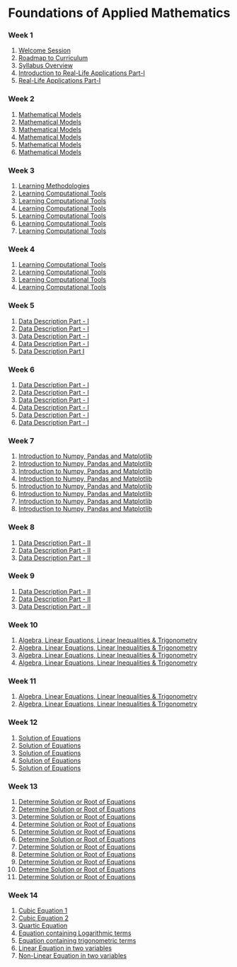 # Foundations of Applied Mathematics 

### Week 1
1. [Welcome Session](https://web.microsoftstream.com/video/bfd4d4a4-7188-497e-8028-3ce0f37ff87b)
2. [Roadmap to Curriculum](https://web.microsoftstream.com/video/58e25758-7c4e-47a4-a1af-707428b9670d)
3. [Syllabus Overview](https://web.microsoftstream.com/video/46f5be03-f114-4bbd-b2d3-4e56b9c8e831)
4. [Introduction to Real-Life Applications Part-I](https://web.microsoftstream.com/video/c245453e-57de-482f-b903-11cead650acf)
5. [Real-Life Applications Part-I](https://web.microsoftstream.com/video/ee775ed2-0ccc-4c77-8b8b-7ec080aaa40e)

### Week 2
1.	[Mathematical Models](https://web.microsoftstream.com/video/7735c5f0-b4ae-4b20-acfc-c1a7552f43d9)
2.	[Mathematical Models](https://web.microsoftstream.com/video/83d0ce84-9704-446a-84de-9ef516651f6d)
3.	[Mathematical Models](https://web.microsoftstream.com/video/00ee2f00-60c6-4c72-83ce-48c6852bf47a)
4.	[Mathematical Models](https://web.microsoftstream.com/video/884b1615-3cb9-4025-966c-cdd14dd29522)
5.	[Mathematical Models](https://web.microsoftstream.com/video/9122b252-cb18-452a-ac34-1baed85ca144)
6.	[Mathematical Models](https://web.microsoftstream.com/video/51027ca2-f3f0-4e14-a599-df013b1bb7c5)

### Week 3
1.	[Learning Methodologies]()
2.	[Learning Computational Tools]()
3.	[Learning Computational Tools]()
4.	[Learning Computational Tools]()
5.	[Learning Computational Tools]()
6.	[Learning Computational Tools]()
7.	[Learning Computational Tools]()

### Week 4
1.	[Learning Computational Tools]()
3.	[Learning Computational Tools]()
4.	[Learning Computational Tools]()
5.	[Learning Computational Tools]()


### Week 5
1.	[Data Description Part - I]()
2.	[Data Description Part - I]()
3.	[Data Description Part - I]()
4.	[Data Description Part - I]()
5.	[Data Description Part I]()

### Week 6
1.	[Data Description Part - I]()
7.	[Data Description Part - I]()
8.	[Data Description Part - I]()
9.	[Data Description Part - I]()
10.	[Data Description Part - I]()
11.	[Data Description Part - I]()

### Week 7
1.	[Introduction to Numpy, Pandas and Matplotlib ]()
2.	[Introduction to Numpy, Pandas and Matplotlib ]()
3.	[Introduction to Numpy, Pandas and Matplotlib ]()
4.	[Introduction to Numpy, Pandas and Matplotlib ]()
5.	[Introduction to Numpy, Pandas and Matplotlib ]()
6.	[Introduction to Numpy, Pandas and Matplotlib ]()
7.	[Introduction to Numpy, Pandas and Matplotlib ]()
8.	[Introduction to Numpy, Pandas and Matplotlib ]()

### Week 8
1.	[Data Description Part - II]()
2.	[Data Description Part - II]()
3.	[Data Description Part - II]()

### Week 9
1.	[Data Description Part - II]()
2.	[Data Description Part - II]()
3.	[Data Description Part - II]()

### Week 10
1. [Algebra, Linear Equations, Linear Inequalities & Trigonometry]()
2. [Algebra, Linear Equations, Linear Inequalities & Trigonometry]()
3. [Algebra, Linear Equations, Linear Inequalities & Trigonometry]()
4. [Algebra, Linear Equations, Linear Inequalities & Trigonometry]()

### Week 11
1. [Algebra, Linear Equations, Linear Inequalities & Trigonometry]()
2. [Algebra, Linear Equations, Linear Inequalities & Trigonometry]()

### Week 12
1. [Solution of Equations]()
2. [Solution of Equations]()
3. [Solution of Equations]()
4. [Solution of Equations]()
5. [Solution of Equations]()

### Week 13
1. [Determine Solution or Root of Equations]()
2. [Determine Solution or Root of Equations]()
3. [Determine Solution or Root of Equations]()
4. [Determine Solution or Root of Equations]()
5. [Determine Solution or Root of Equations]()
6. [Determine Solution or Root of Equations]()
7. [Determine Solution or Root of Equations]()
8. [Determine Solution or Root of Equations]()
9. [Determine Solution or Root of Equations]()
10. [Determine Solution or Root of Equations]()
11. [Determine Solution or Root of Equations]()

### Week 14
1. [Cubic Equation 1 ]()
2. [Cubic Equation 2 ]()
3. [Quartic Equation ]()
4. [Equation containing Logarithmic terms]()
5. [Equation containing trigonometric terms]()
6. [Linear Equation in two variables]()
7. [Non-Linear Equation in two variables]()
